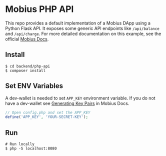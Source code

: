  # Mobius PHP API

This repo provides a default implementation of a Mobius DApp using a Python Flask API. It exposes some generic API endpoints like `/api/balance` and `/api/charge`. For more detailed documentation on this example, see the official <a href="https://docs.mobius.network/docs/php-api" target="_blank">Mobius Docs</a>.

## Install

```console
$ cd backend/php-api
$ composer install
```

## Set ENV Variables

A dev-wallet is needed to set `APP_KEY` environment variable. If you do not have a dev-wallet see <a href="https://docs.mobius.network/docs/installation#section-generating-key-pairs" target="_blank">Generating Key Pairs</a> in Mobius Docs.

```php
// Open config.php and set the APP_KEY
define('APP_KEY', 'YOUR-SECRET-KEY');
```

## Run

```console
# Run locally
$ php -S localhost:8080
```